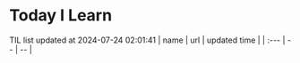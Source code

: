 # Today I Learn 
TIL list updated at 2024-07-24 02:01:41
| name | url | updated time |
| :--- | -- | -- |
